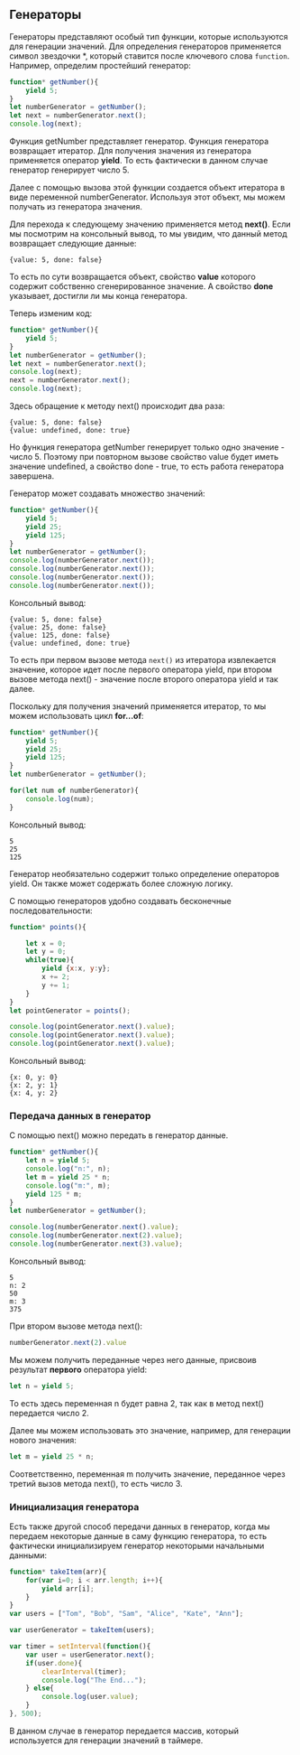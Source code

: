 ## Генераторы

Генераторы представляют особый тип функции, которые используются для генерации значений. Для определения генераторов применяется символ звездочки *, который ставится после ключевого слова 
`function`. Например, определим простейший генератор:

```js
function* getNumber(){
    yield 5;
}
let numberGenerator = getNumber();
let next = numberGenerator.next();
console.log(next);
```

Функция getNumber представляет генератор. Функция генератора возвращает итератор. Для получения значения из генератора применяется оператор **yield**. То есть фактически 
в данном случае генератор генерирует число 5.

Далее с помощью вызова этой функции создается объект итератора в виде переменной numberGenerator. Используя этот объект, мы можем получать из генератора значения.

Для перехода к следующему значению применяется метод **next()**. Если мы посмотрим на консольный вывод, то мы увидим, что данный метод возвращает следующие 
данные:

```browser
{value: 5, done: false}
```

То есть по сути возвращается объект, свойство **value** которого содержит собственно сгенерированное значение. А свойство **done** 
указывает, достигли ли мы конца генератора.

Теперь изменим код:

```js
function* getNumber(){
    yield 5;
}
let numberGenerator = getNumber();
let next = numberGenerator.next();
console.log(next);
next = numberGenerator.next();
console.log(next);
```

Здесь обращение к методу next() происходит два раза:

```browser
{value: 5, done: false}
{value: undefined, done: true}
```

Но функция генератора getNumber генерирует только одно значение - число 5. Поэтому при повторном вызове свойство value будет иметь значение undefined, 
а свойство done - true, то есть работа генератора завершена.

Генератор может создавать множество значений:

```js
function* getNumber(){
    yield 5;
    yield 25;
    yield 125;
}
let numberGenerator = getNumber();
console.log(numberGenerator.next());
console.log(numberGenerator.next());
console.log(numberGenerator.next());
console.log(numberGenerator.next());
```

Консольный вывод:

```browser
{value: 5, done: false}
{value: 25, done: false}
{value: 125, done: false}
{value: undefined, done: true}
```

То есть при первом вызове метода `next()` из итератора извлекается значение, которое идет после первого оператора yield, при втором вызове 
метода next() - значение после второго оператора yield и так далее.

Поскольку для получения значений применяется итератор, то мы можем использовать цикл **for...of**:

```js
function* getNumber(){
    yield 5;
    yield 25;
    yield 125;
}
let numberGenerator = getNumber();

for(let num of numberGenerator){
    console.log(num);
}
```

Консольный вывод:

```browser
5
25
125
```

Генератор необязательно содержит только определение операторов yield. Он также может содержать более сложную логику.

С помощью генераторов удобно создавать бесконечные последовательности:

```js
function* points(){

    let x = 0;
    let y = 0;
    while(true){
        yield {x:x, y:y};
        x += 2;
        y += 1;
    }
}
let pointGenerator = points();

console.log(pointGenerator.next().value);
console.log(pointGenerator.next().value);
console.log(pointGenerator.next().value);
```

Консольный вывод:

```browser
{x: 0, y: 0}
{x: 2, y: 1}
{x: 4, y: 2}
```

### Передача данных в генератор

С помощью next() можно передать в генератор данные.

```js
function* getNumber(){
    let n = yield 5;
    console.log("n:", n);
    let m = yield 25 * n;
    console.log("m:", m);
    yield 125 * m;
}
let numberGenerator = getNumber();

console.log(numberGenerator.next().value);
console.log(numberGenerator.next(2).value);
console.log(numberGenerator.next(3).value);
```

Консольный вывод:

```browser
5
n: 2
50
m: 3
375
```

При втором вызове метода next():

```js
numberGenerator.next(2).value
```

Мы можем получить переданные через него данные, присвоив результат **первого** оператора yield:

```js
let n = yield 5;
```

То есть здесь переменная n будет равна 2, так как в метод next() передается число 2.

Далее мы можем использовать это значение, например, для генерации нового значения:

```js
let m = yield 25 * n;
```

Соответственно, переменная m получить значение, переданное через третий вызов метода next(), то есть число 3.

### Инициализация генератора

Есть также другой способ передачи данных в генератор, когда мы передаем некоторые данные в саму функцию генератора, то есть фактически инициализируем 
генератор некоторыми начальными данными:

```js
function* takeItem(arr){
    for(var i=0; i < arr.length; i++){
        yield arr[i];
    }
}
var users = ["Tom", "Bob", "Sam", "Alice", "Kate", "Ann"];

var userGenerator = takeItem(users);

var timer = setInterval(function(){
    var user = userGenerator.next();
    if(user.done){
        clearInterval(timer);
        console.log("The End...");
    } else{
        console.log(user.value);
    }
}, 500);
```

В данном случае в генератор передается массив, который используется для генерации значений в таймере.

